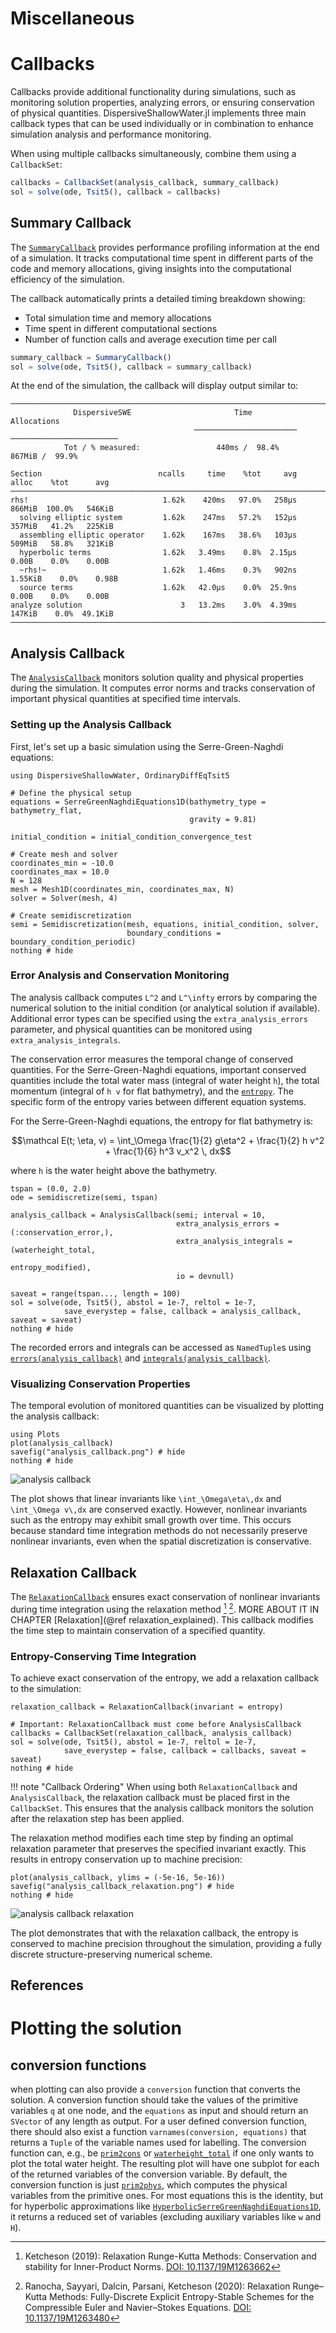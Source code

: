 # Miscellaneous

# Callbacks

Callbacks provide additional functionality during simulations, such as monitoring solution properties, analyzing errors, or ensuring conservation of physical quantities. DispersiveShallowWater.jl implements three main callback types that can be used individually or in combination to enhance simulation analysis and performance monitoring.

When using multiple callbacks simultaneously, combine them using a `CallbackSet`:

```julia
callbacks = CallbackSet(analysis_callback, summary_callback)
sol = solve(ode, Tsit5(), callback = callbacks)
```

## Summary Callback

The [`SummaryCallback`](@ref) provides performance profiling information at the end of a simulation. It tracks computational time spent in different parts of the code and memory allocations, giving insights into the computational efficiency of the simulation.

The callback automatically prints a detailed timing breakdown showing:
- Total simulation time and memory allocations
- Time spent in different computational sections
- Number of function calls and average execution time per call

```julia
summary_callback = SummaryCallback()
sol = solve(ode, Tsit5(), callback = summary_callback)
```

At the end of the simulation, the callback will display output similar to:

```
───────────────────────────────────────────────────────────────────────────────────────────
              DispersiveSWE                       Time                    Allocations
                                         ───────────────────────   ────────────────────────
            Tot / % measured:                 440ms /  98.4%            867MiB /  99.9%

Section                          ncalls     time    %tot     avg     alloc    %tot      avg
───────────────────────────────────────────────────────────────────────────────────────────
rhs!                              1.62k    420ms   97.0%   258μs    866MiB  100.0%   546KiB
  solving elliptic system         1.62k    247ms   57.2%   152μs    357MiB   41.2%   225KiB
  assembling elliptic operator    1.62k    167ms   38.6%   103μs    509MiB   58.8%   321KiB
  hyperbolic terms                1.62k   3.49ms    0.8%  2.15μs     0.00B    0.0%    0.00B
  ~rhs!~                          1.62k   1.46ms    0.3%   902ns   1.55KiB    0.0%    0.98B
  source terms                    1.62k   42.0μs    0.0%  25.9ns     0.00B    0.0%    0.00B
analyze solution                      3   13.2ms    3.0%  4.39ms    147KiB    0.0%  49.1KiB
───────────────────────────────────────────────────────────────────────────────────────────
```


## Analysis Callback

The [`AnalysisCallback`](@ref) monitors solution quality and physical properties during the simulation. It computes error norms and tracks conservation of important physical quantities at specified time intervals.

### Setting up the Analysis Callback

First, let's set up a basic simulation using the Serre-Green-Naghdi equations:

```@example callback
using DispersiveShallowWater, OrdinaryDiffEqTsit5

# Define the physical setup
equations = SerreGreenNaghdiEquations1D(bathymetry_type = bathymetry_flat,
                                        gravity = 9.81)

initial_condition = initial_condition_convergence_test

# Create mesh and solver
coordinates_min = -10.0
coordinates_max = 10.0
N = 128
mesh = Mesh1D(coordinates_min, coordinates_max, N)
solver = Solver(mesh, 4)

# Create semidiscretization
semi = Semidiscretization(mesh, equations, initial_condition, solver,
                          boundary_conditions = boundary_condition_periodic)
nothing # hide
```

### Error Analysis and Conservation Monitoring

The analysis callback computes ``L^2`` and ``L^\infty`` errors by comparing the numerical solution to the initial condition (or analytical solution if available). Additional error types can be specified using the `extra_analysis_errors` parameter, and physical quantities can be monitored using `extra_analysis_integrals`.

The conservation error measures the temporal change of conserved quantities. For the Serre-Green-Naghdi equations, important conserved quantities include the total water mass (integral of water height `h`), the total momentum (integral of `h v` for flat bathymetry), and the [`entropy`](@ref). The specific form of the entropy varies between different equation systems.

For the Serre-Green-Naghdi equations, the entropy for flat bathymetry is:
```math
\mathcal E(t; \eta, v) = \int_\Omega \frac{1}{2} g\eta^2 + \frac{1}{2} h v^2 + \frac{1}{6} h^3 v_x^2 \, dx
```

where ``h`` is the water height above the bathymetry.

```@example callback
tspan = (0.0, 2.0)
ode = semidiscretize(semi, tspan)

analysis_callback = AnalysisCallback(semi; interval = 10,
                                     extra_analysis_errors = (:conservation_error,),
                                     extra_analysis_integrals = (waterheight_total,
                                                                 entropy_modified),
                                     io = devnull)

saveat = range(tspan..., length = 100)
sol = solve(ode, Tsit5(), abstol = 1e-7, reltol = 1e-7,
            save_everystep = false, callback = analysis_callback, saveat = saveat)
nothing # hide
```

The recorded errors and integrals can be accessed as `NamedTuple`s using [`errors(analysis_callback)`](@ref) and [`integrals(analysis_callback)`](@ref).

### Visualizing Conservation Properties

The temporal evolution of monitored quantities can be visualized by plotting the analysis callback:

```@example callback
using Plots
plot(analysis_callback)
savefig("analysis_callback.png") # hide
nothing # hide
```

![analysis callback](analysis_callback.png)

The plot shows that linear invariants like ``\int_\Omega\eta\,dx`` and ``\int_\Omega v\,dx`` are conserved exactly. However, nonlinear invariants such as the entropy may exhibit small growth over time. This occurs because standard time integration methods do not necessarily preserve nonlinear invariants, even when the spatial discretization is conservative.

## Relaxation Callback

The [`RelaxationCallback`](@ref) ensures exact conservation of nonlinear invariants during time integration using the relaxation method [^Ketcheson2019] [^RanochaSayyariDalcinParsaniKetcheson2020]. MORE ABOUT IT IN CHAPTER [Relaxation](@ref relaxation_explained). This callback modifies the time step to maintain conservation of a specified quantity.

### Entropy-Conserving Time Integration

To achieve exact conservation of the entropy, we add a relaxation callback to the simulation:

```@example callback
relaxation_callback = RelaxationCallback(invariant = entropy)

# Important: RelaxationCallback must come before AnalysisCallback
callbacks = CallbackSet(relaxation_callback, analysis_callback)
sol = solve(ode, Tsit5(), abstol = 1e-7, reltol = 1e-7,
            save_everystep = false, callback = callbacks, saveat = saveat)
nothing # hide
```

!!! note "Callback Ordering"
    When using both `RelaxationCallback` and `AnalysisCallback`, the relaxation callback must be placed first in the `CallbackSet`. This ensures that the analysis callback monitors the solution after the relaxation step has been applied.

The relaxation method modifies each time step by finding an optimal relaxation parameter that preserves the specified invariant exactly. This results in entropy conservation up to machine precision:

```@example callback
plot(analysis_callback, ylims = (-5e-16, 5e-16))
savefig("analysis_callback_relaxation.png") # hide
nothing # hide
```

![analysis callback relaxation](analysis_callback_relaxation.png)

The plot demonstrates that with the relaxation callback, the entropy is conserved to machine precision throughout the simulation, providing a fully discrete structure-preserving numerical scheme.

## References

[^Ketcheson2019]:
    Ketcheson (2019):
    Relaxation Runge-Kutta Methods: Conservation and stability for Inner-Product Norms.
    [DOI: 10.1137/19M1263662](https://doi.org/10.1137/19M1263662)

[^RanochaSayyariDalcinParsaniKetcheson2020]:
    Ranocha, Sayyari, Dalcin, Parsani, Ketcheson (2020):
    Relaxation Runge–Kutta Methods: Fully-Discrete Explicit Entropy-Stable Schemes for the Compressible Euler and Navier–Stokes Equations.
    [DOI: 10.1137/19M1263480](https://doi.org/10.1137/19M1263480)



# Plotting the solution

## conversion functions

when plotting can also provide a `conversion` function that converts the solution. A conversion function should take the values
of the primitive variables `q` at one node, and the `equations` as input and should return an `SVector` of any length as output. For a user defined conversion function,
there should also exist a function `varnames(conversion, equations)` that returns a `Tuple` of the variable names used for labelling. The conversion function can, e.g.,
be [`prim2cons`](@ref) or [`waterheight_total`](@ref) if one only wants to plot the total water height. The resulting plot will have one subplot for each of the returned
variables of the conversion variable. By default, the conversion function is just [`prim2phys`](@ref), which computes the physical variables
from the primitive ones. For most equations this is the identity, but for hyperbolic approximations like [`HyperbolicSerreGreenNaghdiEquations1D`](@ref), it returns a reduced set of variables (excluding auxiliary variables like `w` and `H`).
